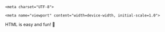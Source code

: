<!DOCTYPE html>

<html lang="en">

<head>

    <meta charset="UTF-8">

    <meta name="viewport" content="width=device-width, initial-scale=1.0">
       
      

   

</head>
     
     
         

<body>
  <title>🎨 My Cool Web Page</title>
    <!-- Your masterpiece goes here 🎉 -->
    <p>HTML is easy and fun! 🎈</p>
</body>

</html>
